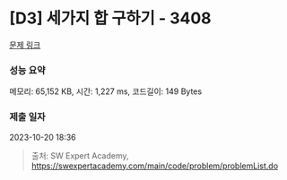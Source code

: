 # [D3] 세가지 합 구하기 - 3408 

[문제 링크](https://swexpertacademy.com/main/code/problem/problemDetail.do?contestProbId=AWEbPukqySUDFAWs) 

### 성능 요약

메모리: 65,152 KB, 시간: 1,227 ms, 코드길이: 149 Bytes

### 제출 일자

2023-10-20 18:36



> 출처: SW Expert Academy, https://swexpertacademy.com/main/code/problem/problemList.do